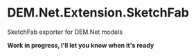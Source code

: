 # DEM.Net.Extension.SketchFab
SketchFab exporter for DEM.Net models

**Work in progress, I'll let you know when it's ready**
